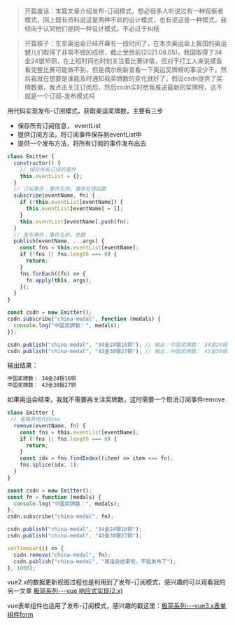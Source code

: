 > 开篇废话：本篇文章介绍发布-订阅模式，想必很多人听说过有一种观察者模式，网上既有资料说这是两种不同的设计模式，也有说这是一种模式，我倾向于认同他们是同一种设计模式。不必过于纠结

> 开篇楔子：东京奥运会已经开幕有一段时间了，在本次奥运会上我国的奥运健儿们取得了非常不错的成绩，截止至目前(2021.08.05)，我国取得了34金24银16铜，在上班时间也时刻关注着比赛详情，但对于打工人来说摸鱼看完整比赛可能做不到，但是偶尔刷新查看一下奥运奖牌榜的事没少干。然后我就在想要是谁能及时通知我奖牌数的变化就好了，假设csdn提供了奖牌数据，我点击关注订阅后，然后csdn实时给我推送最新的奖牌榜，这不就是一个订阅-发布模式吗



用代码实现发布-订阅模式，获取奥运奖牌数，主要有三步

- 保存所有订阅信息， eventList
- 提供订阅方法，将订阅事件保存到eventList中
- 提供一个发布方法，将所有订阅的事件发布出去

```js
class Emitter {
  constructor() {
    // 保存所有订阅的事件
    this.eventList = {};
  }
  // 订阅事件：事件名称，事件处理函数
  subscribe(eventName, fn) {
    if (!this.eventList[eventName]) {
      this.eventList[eventName] = [];
    }
    this.eventList[eventName].push(fn);
  }
  // 发布事件：事件名称，参数
  publish(eventName, ...args) {
    const fns = this.eventList[eventName];
    if (!fns || fns.length === 0) {
      return;
    }
    fns.forEach((fn) => {
      fn.apply(this, args);
    });
  }
}

const csdn = new Emitter();
csdn.subscribe("china-medal", function (medals) {
  console.log("中国奖牌数：", medals);
});

csdn.publish("china-medal", "34金24银16铜"); // 输出：中国奖牌数： 34金24银16铜
csdn.publish("china-medal", "43金30银27铜"); // 输出：中国奖牌数： 43金30银27铜
```

输出结果：

```html
中国奖牌数： 34金24银16铜
中国奖牌数： 43金30银27铜
```



如果奥运会结束，我就不需要再关注奖牌数，这时需要一个取消订阅事件remove

```js
class Emitter {
 // 省略其他代码xxx
  remove(eventName, fn) {
    const fns = this.eventList[eventName];
    if (!fns || fns.length === 0) {
      return;
    }
    const idx = fns.findIndex((item) => item === fn);
    fns.splice(idx, 1);
  }
}

const csdn = new Emitter();
const fn = function (medals) {
  console.log("中国奖牌数：", medals);
};
csdn.subscribe("china-medal", fn);

csdn.publish("china-medal", "34金24银16铜");
csdn.publish("china-medal", "43金30银27铜");

setTimeout(() => {
  csdn.remove("china-medal", fn);
  csdn.publish("china-medal", "奥运会结束啦，不能发布了");
}, 1000);

```



vue2.x的数据更新视图过程也是利用到了发布-订阅模式，感兴趣的可以观看我的另一文章 [极简系列---vue 响应式实现(2.x)](https://blog.csdn.net/hncu1990/article/details/118856626)

vue表单组件也适用了发布-订阅模式，感兴趣的戳这里：[极简系列---vue3.x表单组件form](https://blog.csdn.net/hncu1990/article/details/119299471)


